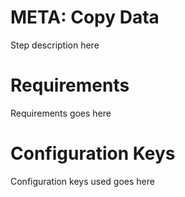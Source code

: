 # META: Copy Data

Step description here

# Requirements

Requirements goes here

# Configuration Keys

Configuration keys used goes here
